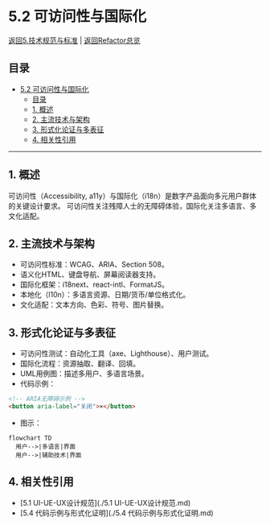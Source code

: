 # 5.2 可访问性与国际化

[返回5.技术规范与标准](./README.md) | [返回Refactor总览](../README.md)

## 目录

- [5.2 可访问性与国际化](#52-可访问性与国际化)
  - [目录](#目录)
  - [1. 概述](#1-概述)
  - [2. 主流技术与架构](#2-主流技术与架构)
  - [3. 形式化论证与多表征](#3-形式化论证与多表征)
  - [4. 相关性引用](#4-相关性引用)

---

## 1. 概述

可访问性（Accessibility, a11y）与国际化（i18n）是数字产品面向多元用户群体的关键设计要求。
可访问性关注残障人士的无障碍体验，国际化关注多语言、多文化适配。

## 2. 主流技术与架构

- 可访问性标准：WCAG、ARIA、Section 508。
- 语义化HTML、键盘导航、屏幕阅读器支持。
- 国际化框架：i18next、react-intl、FormatJS。
- 本地化（l10n）：多语言资源、日期/货币/单位格式化。
- 文化适配：文本方向、色彩、符号、图片替换。

## 3. 形式化论证与多表征

- 可访问性测试：自动化工具（axe、Lighthouse）、用户测试。
- 国际化流程：资源抽取、翻译、回填。
- UML用例图：描述多用户、多语言场景。
- 代码示例：

```html
<!-- ARIA无障碍示例 -->
<button aria-label="关闭">×</button>
```

- 图示：

```mermaid
flowchart TD
  用户-->|多语言|界面
  用户-->|辅助技术|界面
```

## 4. 相关性引用

- [5.1 UI-UE-UX设计规范](./5.1 UI-UE-UX设计规范.md)
- [5.4 代码示例与形式化证明](./5.4 代码示例与形式化证明.md)
